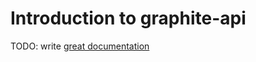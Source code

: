 # Introduction to graphite-api

TODO: write [great documentation](http://jacobian.org/writing/great-documentation/what-to-write/)
